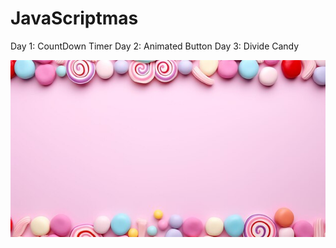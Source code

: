 # JavaScriptmas

Day 1: CountDown Timer
Day 2: Animated Button
Day 3: Divide Candy

<img src="./Day 3 Divide Candy/Images/bg1.jpg">